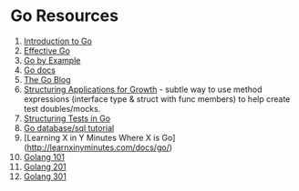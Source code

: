 # Go Resources

1.  [Introduction to Go](https://library.kre.dp.ua/Books/2-4%20kurs/%D0%9F%D1%80%D0%BE%D0%B3%D1%80%D0%B0%D0%BC%D1%83%D0%B2%D0%B0%D0%BD%D0%BD%D1%8F%20%2B%20%D0%BC%D0%BE%D0%B2%D0%B8%20%D0%BF%D1%80%D0%BE%D0%B3%D1%80%D0%B0%D0%BC%D1%83%D0%B2%D0%B0%D0%BD%D0%BD%D1%8F/Go%20Web/Introducing%20Go%40bzd_channel.pdf)
2. [Effective Go](https://golang.org/doc/effective_go.html)
3. [Go by Example](https://gobyexample.com/)
4. [Go docs](https://golang.org/doc/)
5. [The Go Blog](https://blog.golang.org/)
6. [Structuring Applications for Growth](http://go-talks.appspot.com/github.com/benbjohnson/structuring-applications-for-growth/main.slide#1) - subtle way to use method expressions (interface type & struct with func members) to help create test doubles/mocks.
7. [Structuring Tests in Go](https://medium.com/@benbjohnson/structuring-tests-in-go-46ddee7a25c?source=user_profile---------1-)
8. [Go database/sql tutorial](http://go-database-sql.org/)
9. [Learning X in Y Minutes Where X is Go] (http://learnxinyminutes.com/docs/go/)
10. [Golang 101](https://www.youtube.com/playlist?list=PLEcwzBXTPUE9V1o8mZdC9tNnRZaTgI-1P)
11. [Golang 201](https://www.youtube.com/playlist?list=PLEcwzBXTPUE_5m_JaMXmGEFgduH8EsuTs)
12. [Golang 301](https://www.youtube.com/playlist?list=PLEcwzBXTPUE8KvXRFmmfPEUmKoy9LfmAf)

